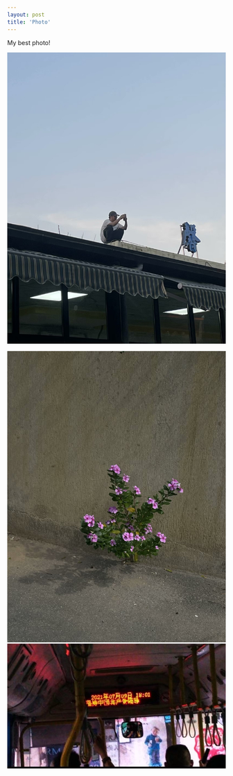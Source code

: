 ```yaml
---
layout: post
title: 'Photo'
---
```

My best photo!

![image tooltip here](../assets/img/projects/proj-4/front.JPG)

![image tooltip here](../assets/img/projects/proj-4/flower.JPG)
![image tooltip here](../assets/img/projects/proj-4/bus.jpg)
